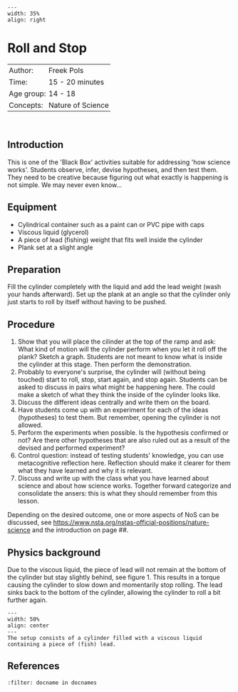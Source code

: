 ```{figure} ../../figures/busy.png
---
width: 35%
align: right
```

# Roll and Stop

<table style="width: 100%; border-collapse: collapse; border: none;">
    <tr style="background-color: var(--background-color);">  
        <td style="text-align: left; padding: 3px; border: none; color: var(--text-color)">Author:</td>
        <td style="text-align: left; padding: 3px; border: none; color: var(--text-color)">Freek Pols</td>
    </tr>
    <tr style="background-color: var(--background-color);"> 
        <td style="text-align: left; padding: 3px; border: none; color: var(--text-color)">Time:</td>
        <td style="text-align: left; padding: 3px; border: none; color: var(--text-color)">15 - 20 minutes</td>
    </tr>
    <tr style="background-color: var(--background-color);"> 
        <td style="text-align: left; padding: 3px; border: none; color: var(--text-color)">Age group:</td>
        <td style="text-align: left; padding: 3px; border: none; color: var(--text-color)">14 - 18</td>
    </tr>
    <tr style="background-color: var(--background-color);"> 
        <td style="text-align: left; padding: 3px; border: none; color: var(--text-color)">Concepts:</td>
        <td style="text-align: left; padding: 3px; border: none; color: var(--text-color)">Nature of Science</td>
    </tr>
</table><br>

## Introduction
This is one of the 'Black Box' activities suitable for addressing 'how science works'. Students observe, infer, devise hypotheses, and then test them. They need to be creative because figuring out what exactly is happening is not simple. We may never even know...

## Equipment
* Cylindrical container such as a paint can or PVC pipe with caps
* Viscous liquid (glycerol)
* A piece of lead (fishing) weight that fits well inside the cylinder
* Plank set at a slight angle

## Preparation
Fill the cylinder completely with the liquid and add the lead weight (wash your hands afterward). Set up the plank at an angle so that the cylinder only just starts to roll by itself without having to be pushed.

## Procedure
1. Show that you will place the cilinder at the top of the ramp and ask: What kind of motion will the cylinder perform when you let it roll off the plank? Sketch a graph. Students are not meant to know what is inside the cylinder at this stage. Then perform the demonstration.
2. Probably to everyone's surprise, the cylinder will (without being touched) start to roll, stop, start again, and stop again. Students can be asked to discuss in pairs what might be happening here. The could make a sketch of what they think the inside of the cylinder looks like.
3. Discuss the different ideas centrally and write them on the board.
4. Have students come up with an experiment for each of the ideas (hypotheses) to test them. But remember, opening the cylinder is not allowed.
5. Perform the experiments when possible. Is the hypothesis confirmed or not? Are there other hypotheses that are also ruled out as a result of the devised and performed experiment?
6. Control question: instead of testing students' knowledge, you can use metacognitive reflection here. Reflection should make it clearer for them what they have learned and why it is relevant.
7. Discuss and write up with the class what you have learned about science and about how science works. Together forward categorize and consolidate the ansers: this is what they should remember from this lesson.


Depending on the desired outcome, one or more aspects of NoS can be discussed, see https://www.nsta.org/nstas-official-positions/nature-science and the introduction on page ##.


## Physics background
Due to the viscous liquid, the piece of lead will not remain at the bottom of the cylinder but stay slightly behind, see figure 1. This results in a torque causing the cylinder to slow down and momentarily stop rolling. The lead sinks back to the bottom of the cylinder, allowing the cylinder to roll a bit further again.

```{figure} demo72_figure1.jpg
---
width: 50%
align: center
---
The setup consists of a cylinder filled with a viscous liquid containing a piece of (fish) lead.
```

## References
```{bibliography}
:filter: docname in docnames
```
